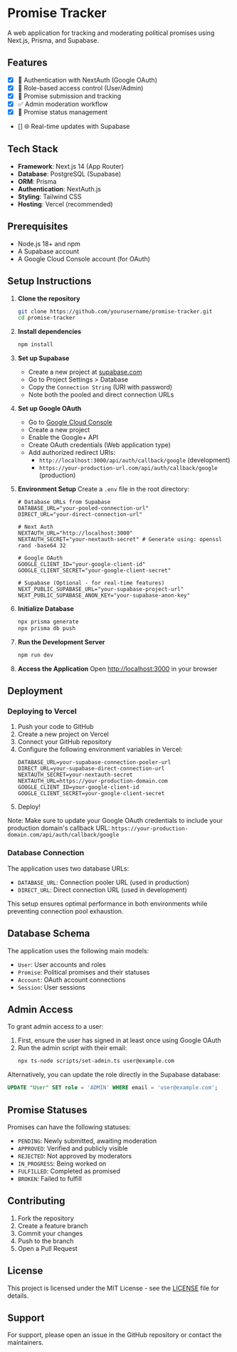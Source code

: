 # Promise Tracker

A web application for tracking and moderating political promises using Next.js, Prisma, and Supabase.

## Features

- [x] 🔐 Authentication with NextAuth (Google OAuth)
- [x] 👥 Role-based access control (User/Admin)
- [x] 📝 Promise submission and tracking
- [x] ✅ Admin moderation workflow
- [x] 🎯 Promise status management
- [] 🌐 Real-time updates with Supabase

## Tech Stack

- **Framework**: Next.js 14 (App Router)
- **Database**: PostgreSQL (Supabase)
- **ORM**: Prisma
- **Authentication**: NextAuth.js
- **Styling**: Tailwind CSS
- **Hosting**: Vercel (recommended)

## Prerequisites

- Node.js 18+ and npm
- A Supabase account
- A Google Cloud Console account (for OAuth)

## Setup Instructions

1. **Clone the repository**
   ```bash
   git clone https://github.com/yourusername/promise-tracker.git
   cd promise-tracker
   ```

2. **Install dependencies**
   ```bash
   npm install
   ```

3. **Set up Supabase**
   - Create a new project at [supabase.com](https://supabase.com)
   - Go to Project Settings > Database
   - Copy the `Connection String` (URI with password)
   - Note both the pooled and direct connection URLs

4. **Set up Google OAuth**
   - Go to [Google Cloud Console](https://console.cloud.google.com)
   - Create a new project
   - Enable the Google+ API
   - Create OAuth credentials (Web application type)
   - Add authorized redirect URIs:
     - `http://localhost:3000/api/auth/callback/google` (development)
     - `https://your-production-url.com/api/auth/callback/google` (production)

5. **Environment Setup**
   Create a `.env` file in the root directory:
   ```env
   # Database URLs from Supabase
   DATABASE_URL="your-pooled-connection-url"
   DIRECT_URL="your-direct-connection-url"

   # Next Auth
   NEXTAUTH_URL="http://localhost:3000"
   NEXTAUTH_SECRET="your-nextauth-secret" # Generate using: openssl rand -base64 32

   # Google OAuth
   GOOGLE_CLIENT_ID="your-google-client-id"
   GOOGLE_CLIENT_SECRET="your-google-client-secret"

   # Supabase (Optional - for real-time features)
   NEXT_PUBLIC_SUPABASE_URL="your-supabase-project-url"
   NEXT_PUBLIC_SUPABASE_ANON_KEY="your-supabase-anon-key"
   ```

6. **Initialize Database**
   ```bash
   npx prisma generate
   npx prisma db push
   ```

7. **Run the Development Server**
   ```bash
   npm run dev
   ```

8. **Access the Application**
   Open [http://localhost:3000](http://localhost:3000) in your browser

## Deployment

### Deploying to Vercel

1. Push your code to GitHub
2. Create a new project on Vercel
3. Connect your GitHub repository
4. Configure the following environment variables in Vercel:
   ```
   DATABASE_URL=your-supabase-connection-pooler-url
   DIRECT_URL=your-supabase-direct-connection-url
   NEXTAUTH_SECRET=your-nextauth-secret
   NEXTAUTH_URL=https://your-production-domain.com
   GOOGLE_CLIENT_ID=your-google-client-id
   GOOGLE_CLIENT_SECRET=your-google-client-secret
   ```
5. Deploy!

Note: Make sure to update your Google OAuth credentials to include your production domain's callback URL:
`https://your-production-domain.com/api/auth/callback/google`

### Database Connection

The application uses two database URLs:
- `DATABASE_URL`: Connection pooler URL (used in production)
- `DIRECT_URL`: Direct connection URL (used in development)

This setup ensures optimal performance in both environments while preventing connection pool exhaustion.

## Database Schema

The application uses the following main models:
- `User`: User accounts and roles
- `Promise`: Political promises and their statuses
- `Account`: OAuth account connections
- `Session`: User sessions

## Admin Access

To grant admin access to a user:

1. First, ensure the user has signed in at least once using Google OAuth
2. Run the admin script with their email:
   ```bash
   npx ts-node scripts/set-admin.ts user@example.com
   ```

Alternatively, you can update the role directly in the Supabase database:
```sql
UPDATE "User" SET role = 'ADMIN' WHERE email = 'user@example.com';
```

## Promise Statuses

Promises can have the following statuses:
- `PENDING`: Newly submitted, awaiting moderation
- `APPROVED`: Verified and publicly visible
- `REJECTED`: Not approved by moderators
- `IN_PROGRESS`: Being worked on
- `FULFILLED`: Completed as promised
- `BROKEN`: Failed to fulfill

## Contributing

1. Fork the repository
2. Create a feature branch
3. Commit your changes
4. Push to the branch
5. Open a Pull Request

## License

This project is licensed under the MIT License - see the [LICENSE](LICENSE) file for details.

## Support

For support, please open an issue in the GitHub repository or contact the maintainers.
